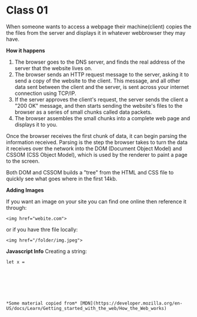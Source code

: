 # Class 01
When someone wants to access a webpage their machine(client) copies the the files from the server and displays it in whatever webbrowser they may have.

**How it happens**
1. The browser goes to the DNS server, and finds the real address of the server that the website lives on.
2. The browser sends an HTTP request message to the server, asking it to send a copy of the website to the client. This message, and all other data sent between the client and the server, is sent across your internet connection using TCP/IP.
3. If the server approves the client's request, the server sends the client a "200 OK" message, and then starts sending the website's files to the browser as a series of small chunks called data packets.
4. The browser assembles the small chunks into a complete web page and displays it to you.

Once the browser receives the first chunk of data, it can begin parsing the information received. Parsing is the step the browser takes to turn the data it receives over the network into the DOM (Document Object Model) and CSSOM (CSS Object Model), which is used by the renderer to paint a page to the screen.

Both DOM and CSSOM builds a "tree" from the HTML and CSS file to quickly see what goes where in the first 14kb.

**Adding Images**

If you want an image on your site you can find one online then reference it through:
```
<img href="webite.com">
```
or if you have thre file locally:
```
<img href="/folder/img.jpeg">
```

**Javascript Info**
Creating a string:
```
let x = 







*Some material copied from* [MDN](https://developer.mozilla.org/en-US/docs/Learn/Getting_started_with_the_web/How_the_Web_works)

